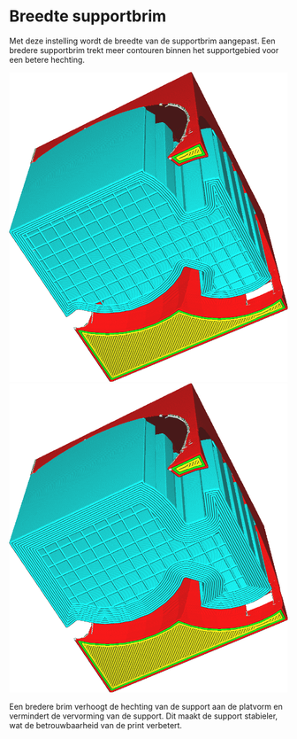 Breedte supportbrim
====
Met deze instelling wordt de breedte van de supportbrim aangepast. Een bredere supportbrim  trekt meer contouren binnen het supportgebied voor een betere hechting.

<!--screenshot {
"image_path": "support_brim_2mm.png",
"modellen": [{"script": "gazebo2.scad"}],
"camerapositie": [-74, 38, -137],
"instellingen": {
    "support_enable": waar,
    "support_use_towers": false,
    "support_brim_enable": waar,
    "support_brim_width": 2
},
"kleuren": 64
}-->
<!--screenshot {
"image_path": "support_brim_4mm.png",
"modellen": [{"script": "gazebo2.scad"}],
"camerapositie": [-74, 38, -137],
"instellingen": {
    "support_enable": waar,
    "support_use_towers": false,
    "support_brim_enable": waar,
    "support_brim_width": 4
},
"kleuren": 64
}-->
![2mm breedte](../../../articles/images/support_brim_2mm.png)
![4mm breedte](../../../articles/images/support_brim_4mm.png)

Een bredere brim verhoogt de hechting van de support aan de platvorm en vermindert de vervorming van de support. Dit maakt de support stabieler, wat de betrouwbaarheid van de print verbetert.